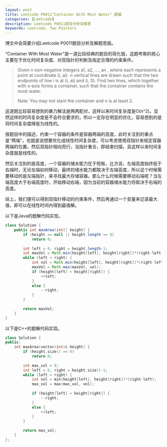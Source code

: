 ```yaml
---
layout: post
title: Leetcode P0011"Container With Most Water" 题解
categories: [Leetcode]
description: Leetcode P0011题目分析及解答
keywords: Leetcode, Two Pointers
---
```


博文中会简要介绍Leetcode P0011题目分析及解题思路。  

“Container With Most Water”是一道比较经典的题目的简化版，这题考察的核心主要在于优化时间复杂度、对双指针的判断及指定合理的约束条件。

> Given n non-negative integers a1, a2, ..., an , where each represents a point at coordinate (i, ai). n vertical lines are drawn such that the two endpoints of line i is at (i, ai) and (i, 0). Find two lines, which together with x-axis forms a container, such that the container contains the most water.
> 
> Note: You may not slant the container and n is at least 2.

这道题比较容易想到的暴力解法是两两配对，这样以来时间复杂度是O(n^2)。显然这样的时间复杂度是不会符合要求的，所以一定存在明显的优化，容易想到的是将时间复杂度降低为线性的。

按题目中的描述，约束一个容器的条件是容器两端的高度，此时关注到的重点是“两端”，也就是说想要优化成线性时间复杂度，可以考虑使用双指针来规定容器两端的位置，然后双指针相向而行，当指针重合，即结束扫描，且这样以来时间复杂度就是线性的。

然后关注到的是高度，一个容器的储水能力在于短板，比方说，左端高度始终低于右端时，无论左端如何移动，最终的储水能力都取决于左端高度，所以这个时候需要移动的是左端指针，来寻找最大存储容器。那么什么时候需要移动右端呢？当左端高度大于右端高度时，开始移动右端，因为当前的容器储水能力将取决于右端的高度。

综上，我们便可以得到双指针移动的约束条件，然后再通过一个变量来记录最大值，即可以在线性时间内得到最值解。

以下是Java的题解代码实现。
```java
class Solution {
    public int maxArea(int[] height) {
        if (height == null || height.length == 0)
            return 0;
        
        int left = 0, right = height.length-1;
        int maxVol = Math.min(height[left], height[right])*(right-left);
        while (left < right) {
            int vol = Math.min(height[left], height[right])*(right-left);
            maxVol = Math.max(maxVol, vol);
            if (height[left] < height[right]) {
                ++left;
            }
            else {
                --right;
            }
        }
        
        return maxVol;
    }
}
```

以下是C++的题解代码实现。
```c++
class Solution {
public:
    int maxArea(vector<int>& height) {
        if (height.size() == 0) 
            return 0;
        
        int max_vol = 0;
        int left = 0, right = height.size()-1;
        while (left < right) {
            int vol = min(height[left], height[right])*(right-left);
            max_vol = max(max_vol, vol);
            
            if (height[left] > height[right]) {
                --right;
            }
            else {
                ++left;
            }
        }
        
        return max_vol;
    }
};
```